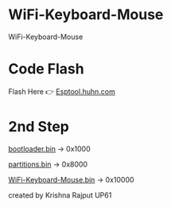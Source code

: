 # WiFi-Keyboard-Mouse
WiFi-Keyboard-Mouse

# Code Flash
Flash Here 👉 <a href="https://esptool.huhn.com/">Esptool.huhn.com</a>
# 2nd Step
<a href="https://github.com/esp32king/WiFi-Keyboard-Mouse/raw/refs/heads/main/bootloader.bin">bootloader.bin</a> → 0x1000

<a href="https://github.com/esp32king/WiFi-Keyboard-Mouse/raw/refs/heads/main/bootloader.bin">partitions.bin</a> → 0x8000

<a href="https://github.com/esp32king/WiFi-Keyboard-Mouse/raw/refs/heads/main/WiFi-keyboard-mouse.bin">WiFi-Keyboard-Mouse.bin</a> → 0x10000

created by Krishna Rajput UP61
